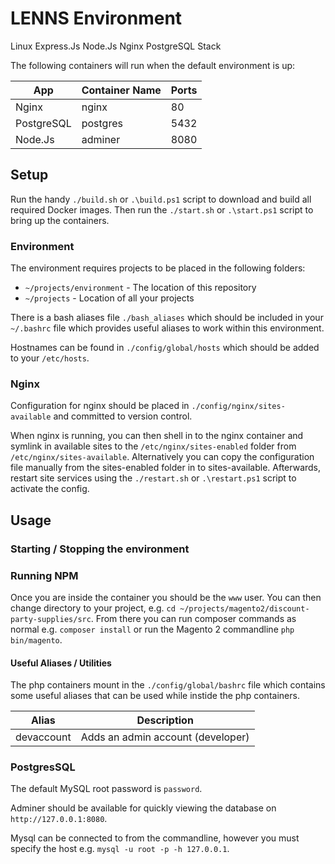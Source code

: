 # LENNS Environment

Linux Express.Js Node.Js Nginx PostgreSQL Stack

The following containers will run when the default environment is up:

App | Container Name | Ports
--- | --- | ---
Nginx | nginx | 80
PostgreSQL | postgres | 5432
Node.Js | adminer | 8080

## Setup
Run the handy ```./build.sh``` or ```.\build.ps1``` script to download and build all required Docker images.
Then run the ```./start.sh``` or ```.\start.ps1``` script to bring up the containers.

### Environment

The environment requires projects to be placed in the following folders:

* ```~/projects/environment``` - The location of this repository
* ```~/projects``` - Location of all your projects

There is a bash aliases file ```./bash_aliases``` which should be included in your ```~/.bashrc``` file which provides useful aliases to work within this environment.

Hostnames can be found in ```./config/global/hosts``` which should be added to your ```/etc/hosts```.

### Nginx

Configuration for nginx should be placed in ```./config/nginx/sites-available``` and committed to version control.

When nginx is running, you can then shell in to the nginx container and symlink in available sites to the ```/etc/nginx/sites-enabled``` folder from ```/etc/nginx/sites-available```. Alternatively you can copy the configuration file manually from the sites-enabled folder in to sites-available. Afterwards, restart site services using the ```./restart.sh``` or ```.\restart.ps1``` script to activate the config.

## Usage

### Starting / Stopping the environment



### Running NPM

Once you are inside the container you should be the ```www``` user. You can then change directory to your project, e.g. ```cd ~/projects/magento2/discount-party-supplies/src```. From there you can run composer commands as normal e.g. ```composer install``` or run the Magento 2 commandline ```php bin/magento```.

#### Useful Aliases / Utilities

The php containers mount in the ```./config/global/bashrc``` file which contains some useful aliases that can be used while instide the php containers.

Alias | Description
--- | ---
devaccount | Adds an admin account (developer)

### PostgresSQL

The default MySQL root password is ```password```.

Adminer should be available for quickly viewing the database on ```http://127.0.0.1:8080```.

Mysql can be connected to from the commandline, however you must specify the host e.g. ```mysql -u root -p -h 127.0.0.1```.

